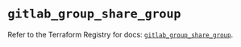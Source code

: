 # `gitlab_group_share_group`

Refer to the Terraform Registry for docs: [`gitlab_group_share_group`](https://registry.terraform.io/providers/gitlabhq/gitlab/17.1.0/docs/resources/group_share_group).
